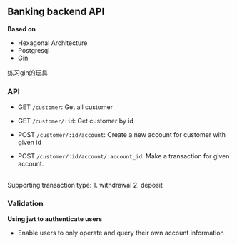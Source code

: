 ## Banking backend API

**Based on**
- Hexagonal Architecture
- Postgresql
- Gin

练习gin的玩具

### API

- GET ```/customer```: Get all customer

- GET ```/customer/:id```: Get customer by id

- POST ```/customer/:id/account```: Create a new account for customer with given id

- POST ```/customer/:id/account/:account_id```: Make a transaction for given account. 
<br>
Supporting transaction type: 1. withdrawal 2. deposit


### Validation

**Using jwt to authenticate users**

- Enable users to only operate and query their own account information